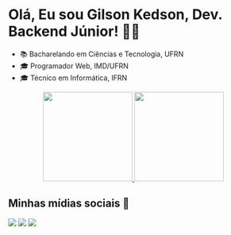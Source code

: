 # Olá, Eu sou Gilson Kedson, Dev. Backend Júnior! 👨‍💻
<ul>
  <li> 📚 Bacharelando em Ciências e Tecnologia, UFRN </li>
  <li> 🎓 Programador Web, IMD/UFRN </li>
  <li> 🎓 Técnico em Informática, IFRN </li>
</ul>

<div align="center">
  <a href="https://github.com/GilsonKedson">
  <img height="180em" src="https://github-readme-stats.vercel.app/api?username=GilsonKedson&show_icons=true&theme=radical&include_all_commits=true&count_private=true"/>
  <img height="180em" src="https://github-readme-stats.vercel.app/api/top-langs/?username=GilsonKedson&layout=compact&langs_count=7&theme=radical"/>
  </a>
</div>

## Minhas mídias sociais 👀

<a href="https://www.linkedin.com/in/gilson-kedson/"><img src="https://img.shields.io/badge/LinkedIn-0077B5?style=for-the-badge&logo=linkedin&logoColor=white"></a>
<a href="https://www.instagram.com/kedson.santos7/"><img src="https://img.shields.io/badge/Instagram-E4405F?style=for-the-badge&logo=instagram&logoColor=white"></a>
<a href="https://github.com/GilsonKedson"><img src="https://img.shields.io/badge/GitHub-100000?style=for-the-badge&logo=github&logoColor=white"></a>
